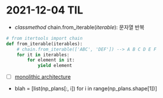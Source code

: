 # 2021-12-04 TIL

- *classmethod* chain.from_iterable(*iterable*): 문자열 반복
```python
# from itertools import chain
def from_iterable(iterables):
    # chain.from_iterable(['ABC', 'DEF']) --> A B C D E F
    for it in iterables:
        for element in it:
            yield element
```
- [ ] [monolithic architecture](https://medium.com/koderlabs/introduction-to-monolithic-architecture-and-microservices-architecture-b211a5955c63)
- blah = [list(np_plans[:, i]) for i in range(np_plans.shape[1])] 